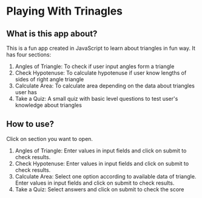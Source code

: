 # Playing With Trinagles

## What is this app about?

This is a fun app created in JavaScript to learn about triangles in fun way. It has four sections:

1. Angles of Triangle: To check if user input angles form a triangle
2. Check Hypotenuse: To calculate hypotenuse if user know lengths of sides of right angle triangle
3. Calculate Area: To calculate area depending on the data about triangles user has
4. Take a Quiz: A small quiz with basic level questions to test user's knowledge about triangles

## How to use?

Click on section you want to open.

1. Angles of Triangle: Enter values in input fields and click on submit to check results.
2. Check Hypotenuse: Enter values in input fields and click on submit to check results.
3. Calculate Area: Select one option according to available data of triangle. Enter values in input fields and click on submit to check results.
4. Take a Quiz: Select answers and click on submit to check the score
